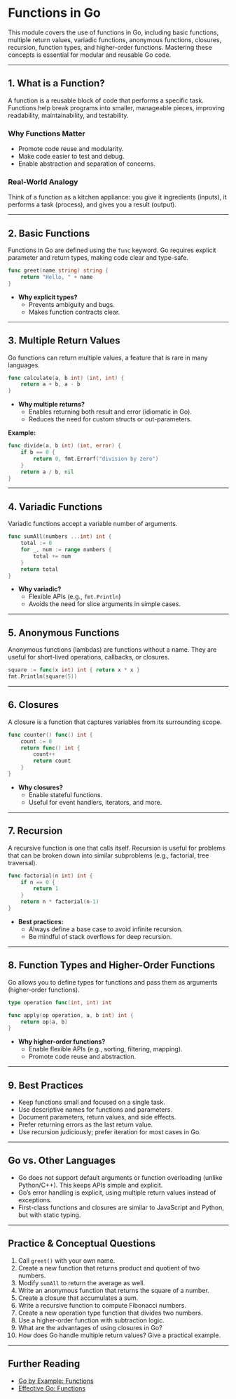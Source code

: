 # Functions in Go

This module covers the use of functions in Go, including basic functions, multiple return values, variadic functions, anonymous functions, closures, recursion, function types, and higher-order functions. Mastering these concepts is essential for modular and reusable Go code.

---

## 1. What is a Function?
A function is a reusable block of code that performs a specific task. Functions help break programs into smaller, manageable pieces, improving readability, maintainability, and testability.

### Why Functions Matter
- Promote code reuse and modularity.
- Make code easier to test and debug.
- Enable abstraction and separation of concerns.

### Real-World Analogy
Think of a function as a kitchen appliance: you give it ingredients (inputs), it performs a task (process), and gives you a result (output).

---

## 2. Basic Functions
Functions in Go are defined using the `func` keyword. Go requires explicit parameter and return types, making code clear and type-safe.

```go
func greet(name string) string {
    return "Hello, " + name
}
```

- **Why explicit types?**
  - Prevents ambiguity and bugs.
  - Makes function contracts clear.

---

## 3. Multiple Return Values
Go functions can return multiple values, a feature that is rare in many languages.

```go
func calculate(a, b int) (int, int) {
    return a + b, a - b
}
```

- **Why multiple returns?**
  - Enables returning both result and error (idiomatic in Go).
  - Reduces the need for custom structs or out-parameters.

**Example:**
```go
func divide(a, b int) (int, error) {
    if b == 0 {
        return 0, fmt.Errorf("division by zero")
    }
    return a / b, nil
}
```

---

## 4. Variadic Functions
Variadic functions accept a variable number of arguments.

```go
func sumAll(numbers ...int) int {
    total := 0
    for _, num := range numbers {
        total += num
    }
    return total
}
```

- **Why variadic?**
  - Flexible APIs (e.g., `fmt.Println`)
  - Avoids the need for slice arguments in simple cases.

---

## 5. Anonymous Functions
Anonymous functions (lambdas) are functions without a name. They are useful for short-lived operations, callbacks, or closures.

```go
square := func(x int) int { return x * x }
fmt.Println(square(5))
```

---

## 6. Closures
A closure is a function that captures variables from its surrounding scope.

```go
func counter() func() int {
    count := 0
    return func() int {
        count++
        return count
    }
}
```

- **Why closures?**
  - Enable stateful functions.
  - Useful for event handlers, iterators, and more.

---

## 7. Recursion
A recursive function is one that calls itself. Recursion is useful for problems that can be broken down into similar subproblems (e.g., factorial, tree traversal).

```go
func factorial(n int) int {
    if n == 0 {
        return 1
    }
    return n * factorial(n-1)
}
```

- **Best practices:**
  - Always define a base case to avoid infinite recursion.
  - Be mindful of stack overflows for deep recursion.

---

## 8. Function Types and Higher-Order Functions
Go allows you to define types for functions and pass them as arguments (higher-order functions).

```go
type operation func(int, int) int

func apply(op operation, a, b int) int {
    return op(a, b)
}
```

- **Why higher-order functions?**
  - Enable flexible APIs (e.g., sorting, filtering, mapping).
  - Promote code reuse and abstraction.

---

## 9. Best Practices
- Keep functions small and focused on a single task.
- Use descriptive names for functions and parameters.
- Document parameters, return values, and side effects.
- Prefer returning errors as the last return value.
- Use recursion judiciously; prefer iteration for most cases in Go.

---

## Go vs. Other Languages
- Go does not support default arguments or function overloading (unlike Python/C++). This keeps APIs simple and explicit.
- Go’s error handling is explicit, using multiple return values instead of exceptions.
- First-class functions and closures are similar to JavaScript and Python, but with static typing.

---

## Practice & Conceptual Questions
1. Call `greet()` with your own name.
2. Create a new function that returns product and quotient of two numbers.
3. Modify `sumAll` to return the average as well.
4. Write an anonymous function that returns the square of a number.
5. Create a closure that accumulates a sum.
6. Write a recursive function to compute Fibonacci numbers.
7. Create a new operation type function that divides two numbers.
8. Use a higher-order function with subtraction logic.
9. What are the advantages of using closures in Go?
10. How does Go handle multiple return values? Give a practical example.

---

## Further Reading
- [Go by Example: Functions](https://gobyexample.com/functions)
- [Effective Go: Functions](https://golang.org/doc/effective_go#functions) 